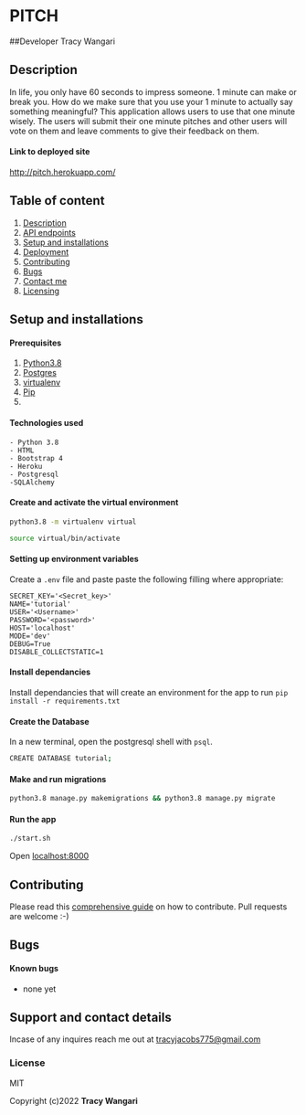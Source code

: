 # PITCH
##Developer
Tracy Wangari

## Description
In life, you only have 60 seconds to impress someone. 1 minute can make or break you. How do we make sure that you use your 1 minute to actually say something meaningful?
This application allows users to use that one minute wisely. The users will submit their one minute pitches and other users will vote on them and leave comments to give their feedback on them.

#### Link to deployed site
http://pitch.herokuapp.com/

## Table of content
1. [Description](#description)
2. [API endpoints](#endpoints)
3. [Setup and installations](#setup-and-installations)
4. [Deployment](#deployment)
5. [Contributing](#contributing)
6. [Bugs](#bugs)
7. [Contact me](#support-and-contact-details)
8. [Licensing](#license)


## Setup and installations

#### Prerequisites
1. [Python3.8](https://www.python.org/downloads/)
2. [Postgres](https://www.postgresql.org/download/)
3. [virtualenv](https://virtualenv.pypa.io/en/stable/installation/)
4. [Pip](https://pip.pypa.io/en/stable/installing/)
5. 

#### Technologies used
    - Python 3.8
    - HTML
    - Bootstrap 4
    - Heroku
    - Postgresql
    -SQLAlchemy



#### Create and activate the virtual environment
```bash
python3.8 -m virtualenv virtual
```

```bash
source virtual/bin/activate
```

#### Setting up environment variables
Create a `.env` file and paste paste the following filling where appropriate:
```
SECRET_KEY='<Secret_key>'
NAME='tutorial'
USER='<Username>'
PASSWORD='<password>'
HOST='localhost'
MODE='dev'
DEBUG=True
DISABLE_COLLECTSTATIC=1
```

#### Install dependancies
Install dependancies that will create an environment for the app to run
`pip install -r requirements.txt`

#### Create the Database
In a new terminal, open the postgresql shell with `psql`.
```bash
CREATE DATABASE tutorial;
```

#### Make and run migrations
```bash
python3.8 manage.py makemigrations && python3.8 manage.py migrate
```

#### Run the app
```bash
./start.sh
```
Open [localhost:8000](http://127.0.0.1:5000/)


## Contributing
Please read this [comprehensive guide](https://opensource.guide/how-to-contribute/) on how to contribute. Pull requests are welcome :-)

## Bugs
#### Known bugs
 - none yet


## Support and contact details
Incase of any inquires reach me out at tracyjacobs775@gmail.com

### License
MIT

Copyright (c)2022 **Tracy Wangari**